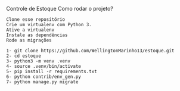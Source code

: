 Controle de Estoque
Como rodar o projeto?

    Clone esse repositório
    Crie um virtualenv com Python 3.
    Ative a virtualenv
    Instale as dependências
    Rode as migrações

    1- git clone https://github.com/WellingtonMarinho13/estoque.git
    2- cd estoque 
    3- python3 -m venv .venv 
    4- source .venv/bin/activate 
    5- pip install -r requirements.txt 
    6- python contrib/env_gen.py 
    7- python manage.py migrate
